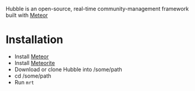 Hubble is an open-source, real-time community-management framework built with [Meteor](http://meteor.com)

# Installation
- Install [Meteor](http://meteor.com)
- Install [Meteorite](https://github.com/oortcloud/meteorite/)
- Download or clone Hubble into /some/path
- cd /some/path
- Run `mrt`